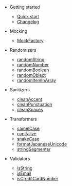- Getting started
    - [Quick start](quickstart.md)
    - [Changelog](https://github.com/thomasbrodusch/piupiu/blob/develop/CHANGELOG.md)

- Mocking
  - [ MockFactory ](mocking/mock.factory.md)

- Randomizers
  - [ randomString ](randomizers/randomString.md)
  - [ randomNumber ](randomizers/randomNumber.md)
  - [ randomBoolean ](randomizers/randomBoolean.md)
  - [ randomObject ](randomizers/randomObject.md)
  - [ randomItemInArray ](randomizers/randomItemInArray.md)

- Sanitizers
    - [ cleanAccent ](sanitizers/cleanAccents.md)
    - [ cleanPunctuation ](sanitizers/cleanPunctuation.md)
    - [ cleanSpaces ](sanitizers/cleanSpaces.md)

- Transformers
  - [ camelCase ](transformers/camelCase.md)
  - [ capitalize ](transformers/capitalize.md)
  - [ snakeCase ](transformers/snakeCase.md)
  - [ formatJapaneseUnicode ](transformers/formatJapaneseUnicode.md)
  - [ stringSegmenter ](transformers/stringSegmenter.md)

- Validators
  - [ isString ](validators/isString.md)
  - [ isEmail ](validators/isEmail.md)
  - [ isCreditCardNumber ](validators/isCreditCardNumber.md)


